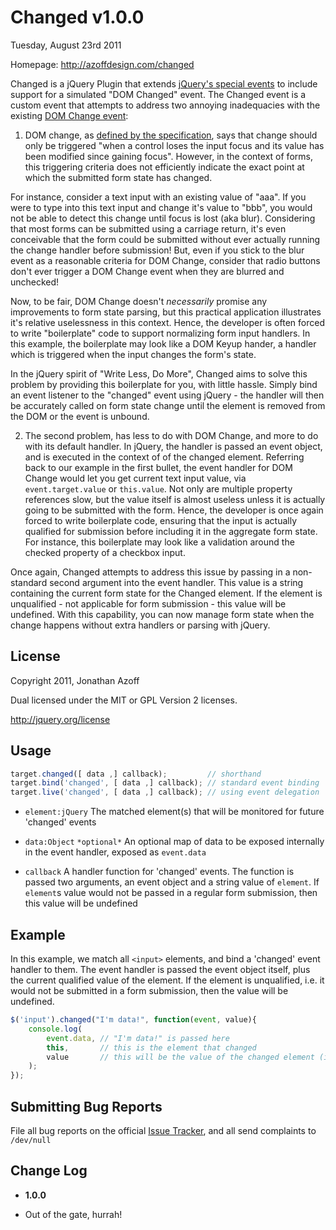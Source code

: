 Changed v1.0.0
=================
Tuesday, August 23rd 2011

Homepage: <http://azoffdesign.com/changed>

Changed is a jQuery Plugin that extends [jQuery's special events](http://benalman.com/news/2010/03/jquery-special-events/) to include support for a simulated "DOM Changed" event. The Changed event is a custom event that attempts to address two annoying inadequacies with the existing [DOM Change event](http://www.w3.org/TR/DOM-Level-2-Events/events.html#Events-eventgroupings-htmlevents):

1) DOM change, as [defined by the specification](http://www.w3.org/TR/DOM-Level-2-Events/events.html#Events-eventgroupings-htmlevents), says that change should only be triggered "when a control loses the input focus and its value has been modified since gaining focus". However, in the context of forms, this triggering criteria does not efficiently indicate the exact point at which the submitted form state has changed. 

For instance, consider a text input with an existing value of "aaa". If you were to type into this text input and change it's value to "bbb", you would not be able to detect this change until focus is lost (aka blur). Considering that most forms can be submitted using a carriage return, it's even conceivable that the form could be submitted without ever actually running the change handler before submission! But, even if you stick to the blur event as a reasonable criteria for DOM Change, consider that radio buttons don't ever trigger a DOM Change event when they are blurred and unchecked!

Now, to be fair, DOM Change doesn't *necessarily* promise any improvements to form state parsing, but this practical application illustrates it's relative uselessness in this context. Hence, the developer is often forced to write "boilerplate" code to support normalizing form input handlers. In this example, the boilerplate may look like a DOM Keyup hander, a handler which is triggered when the input changes the form's state.

In the jQuery spirit of "Write Less, Do More", Changed aims to solve this problem by providing this boilerplate for you, with
little hassle. Simply bind an event listener to the "changed" event using jQuery - the handler will then be accurately called on form state change until the element is removed from the DOM or the event is unbound.

2) The second problem, has less to do with DOM Change, and more to do with its default handler. In jQuery, the handler is passed
an event object, and is executed in the context of of the changed element. Referring back to our example in the first bullet, the event handler for DOM Change would let you get current text input value, via `event.target.value` or `this.value`. Not only are multiple property references slow, but the value itself is almost useless unless it is actually going to be submitted with the form. Hence, the developer is once again forced to write boilerplate code, ensuring that the input is actually qualified for submission before including it in the aggregate form state. For instance, this boilerplate may look like a validation around the checked property of a checkbox input.

Once again, Changed attempts to address this issue by passing in a non-standard second argument into the event handler. This value is a string containing the current form state for the Changed element. If the element is unqualified - not applicable for form submission - this value will be undefined. With this capability, you can now manage form state when the change happens without extra handlers or parsing with jQuery.
 
License
-------
Copyright 2011, Jonathan Azoff

Dual licensed under the MIT or GPL Version 2 licenses.

<http://jquery.org/license>

Usage
-----
```javascript
target.changed([ data ,] callback);         // shorthand
target.bind('changed', [ data ,] callback); // standard event binding
target.live('changed', [ data ,] callback); // using event delegation
```

+ `element:jQuery`
    The matched element(s) that will be monitored for future 'changed' events

+ `data:Object` `*optional*`
    An optional map of data to be exposed internally in the event handler, exposed as `event.data`

+ `callback`
    A handler function for 'changed' events. The function is passed two arguments, an event object and
    a string value of `element`. If `element`s value would not be passed in a regular form submission,
    then this value will be undefined

Example
------
In this example, we match all `<input>` elements, and bind a 'changed' event handler to them. The event
handler is passed the event object itself, plus the current qualified value of the element. If the element
is unqualified, i.e. it would not be submitted in a form submission, then the value will be undefined.

```javascript
$('input').changed("I'm data!", function(event, value){
    console.log(
        event.data, // "I'm data!" is passed here
        this,       // this is the element that changed
        value       // this will be the value of the changed element (if qualified)
    );
});
```

Submitting Bug Reports
----------------------
File all bug reports on the official [Issue Tracker](https://github.com/azoff/AutoResize/issues), 
and all send complaints to `/dev/null`

Change Log
----------
 * __1.0.0__
  - Out of the gate, hurrah!